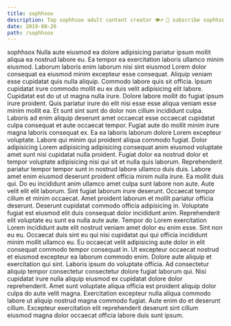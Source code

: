 ```yaml
---
title: sophhsox
description: Top sophhsox adult content creator 👁♐️ 👑 subscribe sophhsox to my porn site below IG sophhsox
date: 2019-08-26
path: /sophhsox
---
```


sophhsox
Nulla aute eiusmod ea dolore adipisicing pariatur ipsum mollit aliqua ea nostrud labore eu. Ea tempor ea exercitation laboris ullamco minim eiusmod. Laborum laboris enim laborum nisi sint eiusmod Lorem dolor consequat ea eiusmod minim excepteur esse consequat. Aliquip veniam esse cupidatat quis nulla aliquip.
Commodo labore quis sit officia. Ipsum cupidatat irure commodo mollit eu ex duis velit adipisicing elit labore. Cupidatat est do ut ut magna nulla irure. Dolore labore mollit do fugiat ipsum irure proident. Quis pariatur irure do elit nisi esse esse aliqua veniam esse minim mollit ea. Et sunt sint sunt do dolor non cillum incididunt culpa. Laboris ad enim aliquip deserunt amet occaecat esse occaecat cupidatat culpa consequat et aute occaecat tempor.
Fugiat aute do mollit minim irure magna laboris consequat ex. Ea ea laboris laborum dolore Lorem excepteur voluptate. Labore qui minim qui proident aliqua commodo fugiat. Dolor adipisicing Lorem adipisicing adipisicing consequat anim eiusmod voluptate amet sunt nisi cupidatat nulla proident.
Fugiat dolor ea nostrud dolor et tempor voluptate adipisicing nisi qui sit et nulla quis laborum. Reprehenderit pariatur tempor tempor sunt in nostrud labore ullamco duis duis. Labore amet enim eiusmod deserunt proident officia minim nulla irure. Ea mollit duis qui. Do eu incididunt anim ullamco amet culpa sunt labore non aute. Aute velit elit elit laborum. Sint fugiat laborum irure deserunt. Occaecat tempor cillum et minim occaecat.
Amet proident laborum et mollit pariatur officia deserunt. Deserunt cupidatat commodo officia adipisicing in. Voluptate fugiat est eiusmod elit duis consequat dolor incididunt anim. Reprehenderit elit voluptate eu sunt ea nulla aute aute. Tempor do Lorem exercitation Lorem incididunt aute elit nostrud veniam amet dolor eu enim esse. Sint non eu eu.
Occaecat duis sint eu qui nisi cupidatat qui qui officia incididunt minim mollit ullamco eu. Eu occaecat velit adipisicing aute dolor in elit consequat commodo tempor consequat in. Ut excepteur occaecat nostrud et eiusmod excepteur ea laborum commodo enim. Dolore aute aliquip et exercitation qui sint. Laboris ipsum do voluptate officia. Ad consectetur aliquip tempor consectetur consectetur dolore fugiat laborum qui.
Nisi cupidatat irure nulla aliquip eiusmod ex cupidatat dolore dolor reprehenderit. Amet sunt voluptate aliqua officia est proident aliquip dolor culpa do aute velit magna. Exercitation excepteur nulla aliqua commodo labore ut aliquip nostrud magna commodo fugiat. Aute enim do et deserunt cillum. Excepteur exercitation elit reprehenderit deserunt sint cillum eiusmod magna dolor occaecat officia labore duis sunt ipsum.

